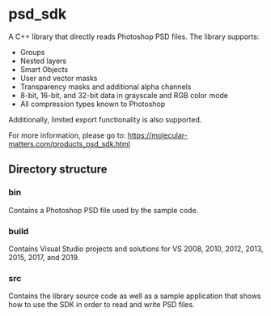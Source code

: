# psd_sdk
A C++ library that directly reads Photoshop PSD files. The library supports:
* Groups
* Nested layers
* Smart Objects
* User and vector masks
* Transparency masks and additional alpha channels
* 8-bit, 16-bit, and 32-bit data in grayscale and RGB color mode
* All compression types known to Photoshop

Additionally, limited export functionality is also supported.

For more information, please go to: https://molecular-matters.com/products_psd_sdk.html

## Directory structure
### bin
Contains a Photoshop PSD file used by the sample code.

### build
Contains Visual Studio projects and solutions for VS 2008, 2010, 2012, 2013, 2015, 2017, and 2019.

### src
Contains the library source code as well as a sample application that shows how to use the SDK in order to read and write PSD files.

